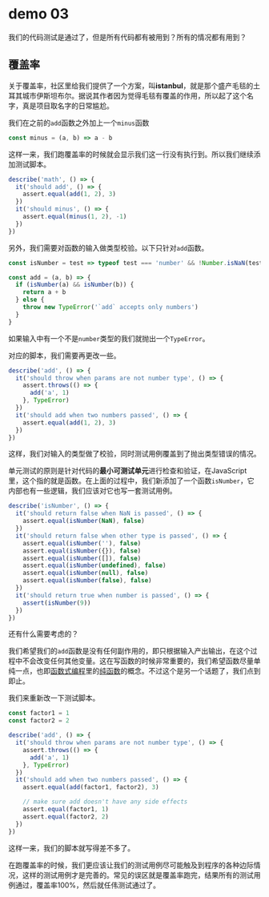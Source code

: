 # demo 03
我们的代码测试是通过了，但是所有代码都有被用到？所有的情况都有用到？

## 覆盖率
关于覆盖率，社区里给我们提供了一个方案，叫**istanbul**，就是那个盛产毛毯的土耳其城市伊斯坦布尔。据说其作者因为觉得毛毯有覆盖的作用，所以起了这个名字，真是项目取名字的日常尴尬。

我们在之前的`add`函数之外加上一个`minus`函数

``` js
const minus = (a, b) => a - b
```
这样一来，我们跑覆盖率的时候就会显示我们这一行没有执行到。所以我们继续添加测试脚本。

``` js
describe('math', () => {
  it('should add', () => {
    assert.equal(add(1, 2), 3)
  })
  it('should minus', () => {
    assert.equal(minus(1, 2), -1)
  })
})
```

另外，我们需要对函数的输入做类型校验。以下只针对`add`函数。

``` js
const isNumber = test => typeof test === 'number' && !Number.isNaN(test)

const add = (a, b) => {
  if (isNumber(a) && isNumber(b)) {
    return a + b
  } else {
    throw new TypeError('`add` accepts only numbers')
  }
}
```
如果输入中有一个不是`number`类型的我们就抛出一个`TypeError`。

对应的脚本，我们需要再更改一些。

``` js
describe('add', () => {
  it('should throw when params are not number type', () => {
    assert.throws(() => {
      add('a', 1)
    }, TypeError)
  })
  it('should add when two numbers passed', () => {
    assert.equal(add(1, 2), 3)
  })
})
```
这样，我们对输入的类型做了校验，同时测试用例覆盖到了抛出类型错误的情况。

单元测试的原则是针对代码的**最小可测试单元**进行检查和验证，在JavaScript里，这个指的就是函数。在上面的过程中，我们新添加了一个函数`isNumber`，它内部也有一些逻辑，我们应该对它也写一套测试用例。

``` js
describe('isNumber', () => {
  it('should return false when NaN is passed', () => {
    assert.equal(isNumber(NaN), false)
  })
  it('should return false when other type is passed', () => {
    assert.equal(isNumber(''), false)
    assert.equal(isNumber({}), false)
    assert.equal(isNumber([]), false)
    assert.equal(isNumber(undefined), false)
    assert.equal(isNumber(null), false)
    assert.equal(isNumber(false), false)
  })
  it('should return true when number is passed', () => {
    assert(isNumber(9))
  })
})
```

还有什么需要考虑的？

我们希望我们的`add`函数是没有任何副作用的，即只根据输入产出输出，在这个过程中不会改变任何其他变量。这在写函数的时候非常重要的，我们希望函数尽量单纯一点，也即[函数式编程](https://www.gitbook.com/book/llh911001/mostly-adequate-guide-chinese/details)里的[纯函数](https://llh911001.gitbooks.io/mostly-adequate-guide-chinese/content/ch3.html#%E5%86%8D%E6%AC%A1%E5%BC%BA%E8%B0%83%E2%80%9C%E7%BA%AF%E2%80%9D)的概念。不过这个是另一个话题了，我们点到即止。

我们来重新改一下测试脚本。

``` js
const factor1 = 1
const factor2 = 2

describe('add', () => {
  it('should throw when params are not number type', () => {
    assert.throws(() => {
      add('a', 1)
    }, TypeError)
  })
  it('should add when two numbers passed', () => {
    assert.equal(add(factor1, factor2), 3)

    // make sure add doesn't have any side effects
    assert.equal(factor1, 1)
    assert.equal(factor2, 2)
  })
})
```
这样一来，我们的脚本就写得差不多了。

在跑覆盖率的时候，我们更应该让我们的测试用例尽可能触及到程序的各种边际情况，这样的测试用例才是完善的。常见的误区就是覆盖率跑完，结果所有的测试用例通过，覆盖率100%，然后就任伟测试通过了。